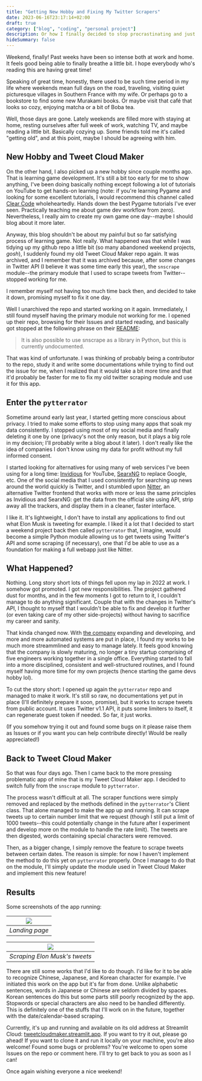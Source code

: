 ```yaml
---
title: "Getting New Hobby and Fixing My Twitter Scrapers"
date: 2023-06-16T23:17:14+02:00
draft: true
category: ["blog", "coding", "personal project"]
description: Or how I finally decided to stop procrastinating and just simply fix my own old Python module to scrape tweets and generating wordcloud from it.
hideSummary: false
---
```


Weekend, finally! Past weeks have been so intense both at work and home. It feels good being able to finally breathe a little bit. I hope everybody who's reading this are having great time!

Speaking of great time, honestly, there used to be such time period in my life where weekends mean full days on the road, traveling, visiting quiet picturesque villages in Southern France with my wife. Or perhaps go to a bookstore to find some new Murakami books. Or maybe visit that café that looks so cozy, enjoying matcha or a bit of Boba tea.

Well, those days are gone. Lately weekends are filled more with staying at home, resting ourselves after full week of work, watching TV, and maybe reading a little bit. Basically cozying up. Some friends told me it's called "getting old", and at this point, maybe I should be agreeing with him.

## New Hobby and Tweet Cloud Maker

On the other hand, I also picked up a new hobby since couple months ago. That is learning game development. It's still a bit too early for me to show anything, I've been doing basically nothing except following a lot of tutorials on YouTube to get hands-on learning (note: if you're learning Pygame and looking for some excellent tutorials, I would recommend this channel called [Clear Code](https://www.youtube.com/@ClearCode) wholeheartedly. Hands down the best Pygame tutorials I've ever seen. Practically teaching me about game dev workflow from zero). Nevertheless, I really aim to create my own game one day--maybe I should blog about it more later.

Anyway, this blog shouldn't be about my painful but so far satisfying process of learning game. Not really. What happened was that while I was tidying up my github repo a little bit (so many abandoned weekend projects, *gosh*), I suddenly found my old Tweet Cloud Maker repo again. It was archived, and I remember that it was archived because, after some changes in Twitter API (I believe it was some time early this year), the `snscrape` module--the primary module that I used to scrape tweets from Twitter--stopped working for me. 

I remember myself not having too much time back then, and decided to take it down, promising myself to fix it one day.

Well I unarchived the repo and started working on it again. Immediately, I still found myself having the primary module not working for me. I opened up their repo, browsing for their Issues and started reading, and basically got stopped at the following phrase on their [README](https://github.com/JustAnotherArchivist/snscrape/blob/master/README.md):

> It is also possible to use snscrape as a library in Python, but this is currently undocumented.

That was kind of unfortunate. I was thinking of probably being a contributor to the repo, study it and write some documentations while trying to find out the issue for me, when I realized that it would take a bit more time and that it'd probably be faster for me to fix my old twitter scraping module and use it for this app.

## Enter the `pytterrator`

Sometime around early last year, I started getting more conscious about privacy. I tried to make some efforts to stop using many apps that soak my data consistently. I stopped using most of my social media and finally deleting it one by one (privacy's not the only reason, but it plays a big role in my decision; I'll probably write a blog about it later). I don't really like the idea of companies I don't know using my data for profit without my full informed consent. 

I started looking for alternatives for using many of web services I've been using for a long time: [Invidious](https://invidious.io/) for YouTube, [SearxNG](https://docs.searxng.org/) to replace Google, etc. One of the social media that I used consistently for searching up news around the world quickly is Twitter, and I stumbled upon [Nitter](https://github.com/zedeus/nitter), an alternative Twitter frontend that works with more or less the same principles as Invidious and SearxNG: get the data from the official site using API, strip away all the trackers, and display them in a cleaner, faster interface. 

I like it. It's lightweight, I don't have to install any applications to find out what Elon Musk is tweeting for example. I liked it a lot that I decided to start a weekend project back then called `pytterrator` that, I imagine, would become a simple Python module allowing us to get tweets using Twitter's API and some scraping (if necessary), one that I'd be able to use as a foundation for making a full webapp just like Nitter.

## What Happened?

Nothing. Long story short lots of things fell upon my lap in 2022 at work. I somehow got promoted. I got new responsibilities. The project gathered dust for months, and in the few moments I got to return to it, I couldn't manage to do anything significant. Couple that with the changes in Twitter's API, I thought to myself that I wouldn't be able to fix and develop it further (or even taking care of my other side-projects) without having to sacrifice my career and sanity.

That kinda changed now. With [the company]() expanding and developing, and more and more automated systems are put in place, I found my works to be much more streammlined and easy to manage lately. It feels good knowing that the company is slowly maturing, no longer a tiny startup comprising of five engineers working together in a single office. Everything started to fall into a more disciplined, consistent and well-structured routines, and I found myself having more time for my own projects (hence starting the game devs hobby lol).

To cut the story short: I opened up again the `pytterrator` repo and managed to make it work. It's still so raw, no documentations yet put in place (I'll definitely prepare it soon, promise), but it works to scrape tweets from public account. It uses Twitter v1.1 API, it puts some limiters to itself, it can regenerate guest token if needed. So far, it just works.

(If you somehow trying it out and found some bugs on it please raise them as Issues or if you want you can help contribute directly! Would be really appreciated!)

## Back to Tweet Cloud Maker

So that was four days ago. Then I came back to the more pressing problematic app of mine that is my Tweet Cloud Maker app. I decided to switch fully from the `snscrape` module to `pytterrator`. 

The process wasn't difficult at all. The scraper functions were simply removed and replaced by the methods defined in the `pytterrator`'s Client class. That alone managed to make the app up and running. It can scrape tweets up to certain number limit that we request (though I still put a limit of 1000 tweets--this could potentially change in the future after I experiment and develop more on the module to handle the rate limit). The tweets are then digested, words containing special characters were removed. 

Then, as a bigger change, I simply remove the feature to scrape tweets between certain dates. The reason is simple: for now I haven't implement the method to do this yet on `pytterrator` properly. Once I manage to do that on the module, I'll simply update the module used in Tweet Cloud Maker and implement this new feature!

## Results

Some screenshots of the app running:

| ![](/assets/img/fixing-twitter-scrapers/ss_1.png) |
| --- |
| *Landing page* |

| ![](/assets/img/fixing-twitter-scrapers/ss_2.png) |
| --- |
| *Scraping Elon Musk's tweets* |

There are still some works that I'd like to do though. I'd like for it to be able to recognize Chinese, Japanese, and Korean character for example. I've initiated this work on the app but it's far from done. Unlike alphabetic sentences, words in Japanese or Chinese are seldom divided by spaces. Korean sentences do this but some parts still poorly recognized by the app. Stopwords or special characters are also need to be handled differently. This is definitely one of the stuffs that I'll work on in the future, together with the date/calendar-based scraping.

Currently, it's up and running and available on its old address at Streamlit Cloud: [tweetcloudmaker.streamlit.app](https://tweetcloudmaker.streamlit.app). If you want to try it out, please go ahead! If you want to clone it and run it locally on your machine, you're also welcome! Found some bugs or problems? You're welcome to open some Issues on the repo or comment here. I'll try to get back to you as soon as I can!

Once again wishing everyone a nice weekend!